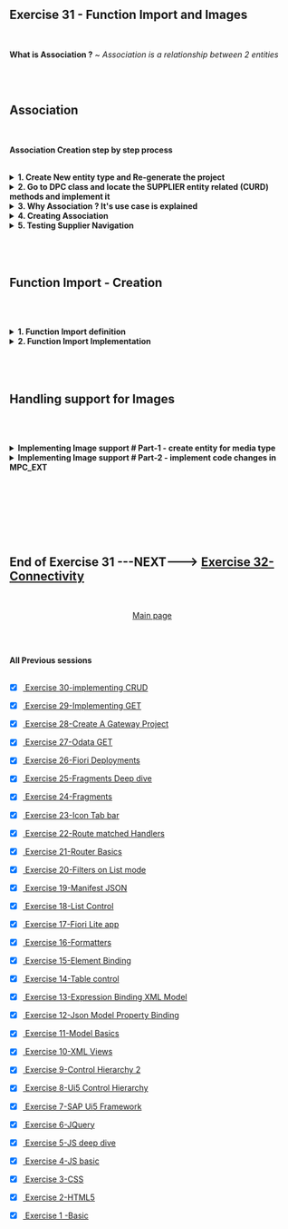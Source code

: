 ## Exercise 31 - Function Import and Images

</br>

**What is Association ?** ~ *Association is a relationship between 2 entities*

</br></br>

## Association 

</br>

**Association Creation step by step process**

</br>

<details>
<summary> <b> 1. Create New entity type and Re-generate the project </b> </summary>
</br></br>
<img src="./files/ui5e31-1.png" >
</br></br>
<img src="./files/ui5e31-2.png" >
</br></br>
<img src="./files/ui5e31-3.png" >
</br></br>
<img src="./files/ui5e31-4.png" >
</br></br>
<img src="./files/ui5e31-5.png" >
</br></br>
<img src="./files/ui5e31-6.png" >
</br></br>
<img src="./files/ui5e31-7.png" >
</br></br>
<img src="./files/ui5e31-8.png" >
</br></br>
<img src="./files/ui5e31-8a.png" >
</br></br>
<img src="./files/ui5e31-9.png" >
</br></br>
<img src="./files/ui5e31-10.png" >
</br></br>
</details>

<details>
<summary> <b> 2. Go to DPC class and locate the SUPPLIER entity related (CURD) methods and implement it </b> </summary>
</br></br>
<img src="./files/ui5e31-11.png" >
</br></br>
<img src="./files/ui5e31-12.png" >
</br></br>

*GET_ENTITYSET ~~ FOR SUPPLIERS*

```ABAP

  METHOD SUPPLIERSET_GET_ENTITYSET.

    DATA : LT_BAPI_DATA TYPE TABLE OF BAPI_EPM_BP_HEADER,
           LS_MAX_ROWS  TYPE BAPI_EPM_MAX_ROWS,
           LV_TOP       TYPE I,
           LV_SKIP      TYPE I,
           LV_TOTAL     TYPE I,
           LS_ENTITY    TYPE ZCL_ZJUNE_19062024_MPC=>TS_SUPPLIER.

    " Read the values which was passed by browser for top and skip
    LV_TOP = IS_PAGING-TOP.
    LV_SKIP = IS_PAGING-SKIP.
    LV_TOTAL = LV_TOP + LV_SKIP.
    LS_MAX_ROWS-BAPIMAXROW = LV_TOTAL.

    " Step 1: Read data from BAPI (Function module)
    CALL FUNCTION 'BAPI_EPM_BP_GET_LIST'
      EXPORTING
        MAX_ROWS     = LS_MAX_ROWS
      TABLES
        BPHEADERDATA = LT_BAPI_DATA.


* Start the looping of records from the skip variable value till total
    IF LV_TOTAL IS NOT INITIAL.
      LOOP AT LT_BAPI_DATA INTO DATA(LS_BAPI_DATA) FROM LV_SKIP + 1 TO LV_TOTAL.

        MOVE-CORRESPONDING LS_BAPI_DATA TO LS_ENTITY.
        APPEND LS_ENTITY TO ET_ENTITYSET.

        CLEAR : LS_BAPI_DATA, LS_ENTITY.
      ENDLOOP.
    ELSE.
      ET_ENTITYSET = CORRESPONDING #( LT_BAPI_DATA ).
    ENDIF.

  ENDMETHOD.

```

</br></br>
<img src="./files/ui5e31-13.png" >
</br></br>

*GET_ENTITY ~~ FOR SUPPLIERS*

```ABAP

  METHOD SUPPLIERSET_GET_ENTITY.

    DATA : LV_BP_ID     TYPE BAPI_EPM_BP_ID,
           LS_HEADER    TYPE BAPI_EPM_BP_HEADER,
           LS_PROD_HEAD TYPE BAPI_EPM_PRODUCT_HEADER,
           LT_RETURN    TYPE TABLE OF BAPIRET2, " for handling exceptions
           LV_PROD_ID   TYPE BAPI_EPM_PRODUCT_ID.


    READ TABLE IT_KEY_TAB INTO DATA(LS_KEY_TAB) WITH KEY NAME = 'PRODUCT_ID'.
    LV_PROD_ID = LS_KEY_TAB-VALUE.

    IF LV_PROD_ID IS NOT INITIAL.

      CALL FUNCTION 'BAPI_EPM_PRODUCT_GET_DETAIL'
        EXPORTING
          PRODUCT_ID = LV_PROD_ID
        IMPORTING
          HEADERDATA = LS_PROD_HEAD.

      LV_BP_ID = LS_PROD_HEAD-SUPPLIER_ID.

    ELSE.
      RAISE EXCEPTION TYPE /IWBEP/CX_MGW_BUSI_EXCEPTION
        EXPORTING
          MESSAGE_UNLIMITED = 'No Blank BP ID allowed'.
    ENDIF.

    IF LV_BP_ID IS NOT INITIAL.

      CALL FUNCTION 'BAPI_EPM_BP_GET_DETAIL'
        EXPORTING
          BP_ID      = LV_BP_ID         " EPM: Business Partner ID to be used in BAPIs
        IMPORTING
          HEADERDATA = LS_HEADER        " EPM: Business Partner header data ( BOR SEPM004 )
        TABLES
          RETURN     = LT_RETURN.       " Return Parameter

      IF LT_RETURN IS NOT INITIAL.

        ME->MO_CONTEXT->GET_MESSAGE_CONTAINER( )->ADD_MESSAGES_FROM_BAPI(
           IT_BAPI_MESSAGES          =  LT_RETURN       " Return parameter table
        ).

        RAISE EXCEPTION TYPE /IWBEP/CX_MGW_BUSI_EXCEPTION
          EXPORTING
            MESSAGE_CONTAINER = ME->MO_CONTEXT->GET_MESSAGE_CONTAINER( ).

      ENDIF.

      ER_ENTITY = CORRESPONDING #( LS_HEADER ).

    ENDIF.

  ENDMETHOD.

```
</br></br>


**Testing of Entity and Entity Set operation in GET**

</br></br>
<img src="./files/ui5e31-14.png" >
</br></br>

```http

// Supplier Get entity set 
http://s4dev.st.com:8021/sap/opu/odata/sap/ZJUNE_19062024_SRV/SupplierSet?$format=json

// Supplier data count
http://s4dev.st.com:8021/sap/opu/odata/sap/ZJUNE_19062024_SRV/SupplierSet/$count

// Single supplier load
http://s4dev.st.com:8021/sap/opu/odata/sap/ZJUNE_19062024_SRV/SupplierSet('0100000005')?$format=json

```

</br></br>
<img src="./files/ui5e31-15.png" >
</br></br>
<img src="./files/ui5e31-16.png" >
</br></br>
<img src="./files/ui5e31-17a.png" >
</br></br>
</details>

<details>
<summary> <b> 3. Why Association ? It's use case is explained </b> </summary>
</br></br>

Now we have **ProductSet** and **SupplierSet** in our project Product set displays **Supplier-id** so Supplier details is a dependent data of product 

let's say we have a use case on viewing ProductSet there is supplier id is displayed user wants to see the  Supplier country details now supplier id needs to be copied and checked in supplier single entity GET so this activity which involves manual entry of supplier id (copy -paste) is error prone.

To solve this **Association is introduced** we create a relationship and based on that relationship we create a navigation

</br></br>
<img src="./files/ui5e31-18.png" >
</br></br>
<img src="./files/ui5e31-19.png" >
</br></br>
</details>

<details>
<summary> <b> 4. Creating Association </b> </summary>
</br></br>
<img src="./files/ui5e31-20.png" >
</br></br>
<img src="./files/ui5e31-21.png" >
</br></br>
<img src="./files/ui5e31-22.png" >
</br></br>
<img src="./files/ui5e31-23.png" >
</br></br>
<img src="./files/ui5e31-24.png" >
</br></br>
<img src="./files/ui5e31-25.png" >
</br></br>
<img src="./files/ui5e31-26.png" >
</br></br>
</details>

<details>
<summary> <b> 5. Testing Supplier Navigation </b> </summary>
</br></br>
<img src="./files/ui5e31-27.png" >
</br></br>
<img src="./files/ui5e31-28a.png" >
</br></br>
<img src="./files/ui5e31-29.png" >
</br></br>
<img src="./files/ui5e31-30.png" >
</br></br>

```http
// normal association call with json format 
http://s4dev.st.com:8021/sap/opu/odata/sap/ZJUNE_19062024_SRV/ProductSet('HT-1000')/To_Supplier?$format=json

// $expand 
http://s4dev.st.com:8021/sap/opu/odata/sap/ZJUNE_19062024_SRV/ProductSet('HT-1000')?$format=json&$expand=To_Supplier

```
</br></br>
<img src="./files/ui5e31-31.png" >
</br></br>
</details>
</br></br></br>

## Function Import - Creation

</br></br>

<details>
<summary> <b> 1. Function Import definition </b> </summary>
</br></br>
<img src="./files/ui5e31-32.png" >
</br></br>
<img src="./files/ui5e31-33.png" >
</br></br>
<img src="./files/ui5e31-34.png" >
</br></br>
<img src="./files/ui5e31-35.png" >
</br></br></br></br>

**Checking the function import details in endpoint metadata - $metadata**

</br>
<img src="./files/ui5e31-36.png" >
</br></br>

</br></br>

**Can fire this Function import in URL as shown below**

```http

// Function import call in GET
http://s4dev.st.com:8021/sap/opu/odata/sap/ZJUNE_19062024_SRV/Get_Expensive_Product

```

</br></br>

*Implementation is not done for function import so it will display empty structure*

</br>
<img src="./files/ui5e31-38.png" >
</br></br>
</details>

<details>
<summary> <b> 2. Function Import Implementation </b> </summary>
</br></br>

*Adding a import parameter to Function import*
</br></br>
<img src="./files/ui5e31-39.png" >
</br></br>
<img src="./files/ui5e31-40.png" >
</br></br>
<img src="./files/ui5e31-41.png" >
</br></br>

*Implementation code for EXECUTE_ACTION method -- For expensive product* 

```ABAP

  METHOD /IWBEP/IF_MGW_APPL_SRV_RUNTIME~EXECUTE_ACTION.

    DATA : LV_CAT     TYPE SNWD_PD-CATEGORY,
           LV_PROD_ID TYPE BAPI_EPM_PRODUCT_ID,
           LS_HEADER  TYPE BAPI_EPM_PRODUCT_HEADER,
           LS_ENTITY  TYPE ZCL_ZJUNE_19062024_MPC=>TS_PRODUCT.

* Can implement multiple Function import
* but all the function import
* should be implemented here in EXECUTE_ACTION method

* Following IV_ACTION_NAME is the only variable
* to hold the different value for different function import

    CASE IV_ACTION_NAME.
      WHEN 'Get_Expensive_Product'.
        READ TABLE IT_PARAMETER INTO DATA(LS_PARAMETER) WITH KEY NAME = 'I_CATEGORY'.
        LV_CAT = LS_PARAMETER-VALUE.

* GETTING THE MAX PRICED PRODUCT FROM PRODUCT TABLE
        SELECT SINGLE PRODUCT_ID INTO LV_PROD_ID FROM SNWD_PD " QUERY
          WHERE PRICE = ( SELECT MAX( PRICE )  " SUBQUERY
                          FROM SNWD_PD WHERE CATEGORY = LV_CAT ).

* PASSING THE PRODUCT ID OF THE MAX PRICED TABLE TO GET ALL TEH NECESSARY DETAILS
        CALL FUNCTION 'BAPI_EPM_PRODUCT_GET_DETAIL'
          EXPORTING
            PRODUCT_ID = LV_PROD_ID
          IMPORTING
            HEADERDATA = LS_HEADER
*         TABLES
*           CONVERSION_FACTORS       =
*           RETURN     =
          .

* THE DATA ASSIGNMENT SHOULD BE DONE DIFFERENTLY
* BECAUSE THE OUTPUT STRUCTURE TYPE IS GENERIC WE NEED TO
* DISPLAY STATIC FIELDS HENCE THE FOLLOWING LOGIC IS WRITTEN

        LS_ENTITY = CORRESPONDING #( LS_HEADER ).

* CONVERSION OF GENERIC DATA TYPE STRUCTURE TO STATIC TYPE ASSIGNMENT
        ME->COPY_DATA_TO_REF(
          EXPORTING
            IS_DATA = LS_ENTITY " STATIC DATA TYPE
          CHANGING
            CR_DATA = ER_DATA " GENERIC DATA TYPE
        ).

      WHEN 'Get_Cheapest_Product'.
*        READ TABLE IT_PARAMETER INTO DATA(LS_PARAMETER) WITH KEY NAME = 'I_CATEGORY'.
*        LV_CAT = LS_PARAMETER-VALUE.
      WHEN OTHERS.
    ENDCASE.

  ENDMETHOD.    

```

</br></br>

```http

// category import parameter - Function import
http://s4dev.st.com:8021/sap/opu/odata/sap/ZJUNE_19062024_SRV/Get_Expensive_Product?I_CATEGORY='Notebooks'

http://s4dev.st.com:8021/sap/opu/odata/sap/ZJUNE_19062024_SRV/Get_Expensive_Product?I_CATEGORY='Servers'

```

</br></br>
<img src="./files/ui5e31-42.png" >
</br></br>
<img src="./files/ui5e31-42b.png" >
</br></br>
</details>
</br></br></br>

## Handling support for Images 

</br></br>

<details>
<summary> <b> Implementing Image support # Part-1 - create entity for media type</b> </summary>
</br></br>

*Need to define entity type as an Image media supported variable, so it can accommodate images*

</br></br>
<img src="./files/ui5e31-43.png" >
</br></br>
<img src="./files/ui5e31-44.png" >
</br></br>
<img src="./files/ui5e31-45.png" >
</br></br>
<img src="./files/ui5e31-46.png" >
</br></br>
<img src="./files/ui5e31-47.png" >
</br></br>
</details>

<details>
<summary> <b> Implementing Image support # Part-2 - implement code changes in MPC_EXT </b> </summary>
</br></br>

*In MPC_EXT class define method should be redefined*

</br></br>
<img src="./files/ui5e31-48.png" >
</br></br>

*ABAP code implementation DEFINE method in MPC_EXT class*

</br>

```ABAP

  METHOD DEFINE.

* SUPER CLASS METHOD
    SUPER->DEFINE( ).

    " LINK OF THE IMAGE
    ME->MODEL->GET_ENTITY_TYPE( 'SKU' )->GET_PROPERTY( 'PRODUCT_PIC_URL' )->SET_AS_CONTENT_SOURCE( ).

    " FORMAT OF THE IMAGE
    ME->MODEL->GET_ENTITY_TYPE( 'SKU' )->GET_PROPERTY( 'MIME_TYPE' )->SET_AS_CONTENT_TYPE( ).

  ENDMETHOD.

```

</br></br>
<img src="./files/ui5e31-49a.png" >
</br></br></br>


*We are going to Implement GET operation methods for SKU entity*

</br>
<img src="./files/ui5e31-50.png" >
</br></br></br>



*ABAP code implementation GET_ENTITY method in DPC_EXT class for SKU entity*

</br>

```ABAP

  METHOD SKUSET_GET_ENTITY.

DATA : LV_PROD_ID TYPE BAPI_EPM_PRODUCT_ID,
           LS_HEADER  TYPE BAPI_EPM_PRODUCT_header,
           LT_RETURN  TYPE TABLE OF BAPIRET2. " for handling exceptions

    " Step 1 : read the key value passed by user from screen
    READ TABLE IT_KEY_TAB INTO DATA(LS_KEY_TAB) WITH KEY NAME = 'PRODUCT_ID'.
    LV_PROD_ID = LS_KEY_TAB-VALUE.


* Blank product id exception handling
* -- Drawback is the followign message cant be translated
* -- if the execution happened other than englihs logon language
    IF LV_PROD_ID IS INITIAL.
      RAISE EXCEPTION TYPE /IWBEP/CX_MGW_BUSI_EXCEPTION
        EXPORTING
          MESSAGE_UNLIMITED = 'No Blank Product ID allowed'.
    ENDIF.


    " Step 2 : call BAPAI to laod that product data by KEY
    CALL FUNCTION 'BAPI_EPM_PRODUCT_GET_DETAIL'
      EXPORTING
        PRODUCT_ID = LV_PROD_ID
      IMPORTING
        HEADERDATA = LS_HEADER
      TABLES
*       CONVERSION_FACTORS       =
        RETURN     = LT_RETURN.

    IF LT_RETURN IS NOT INITIAL.

      ME->MO_CONTEXT->GET_MESSAGE_CONTAINER( )->ADD_MESSAGES_FROM_BAPI(
         IT_BAPI_MESSAGES          =  LT_RETURN       " Return parameter table
      ).

      RAISE EXCEPTION TYPE /IWBEP/CX_MGW_BUSI_EXCEPTION
        EXPORTING
          MESSAGE_CONTAINER = ME->MO_CONTEXT->GET_MESSAGE_CONTAINER( ).

    ENDIF.

    " Step3 : Map data to output
    ER_ENTITY = CORRESPONDING #( LS_HEADER ).

  ENDMETHOD.

```


</br></br>
<img src="./files/ui5e31-51.png" >
</br></br>
<img src="./files/ui5e31-52.png" >
</br></br>
<img src="./files/ui5e31-53.png" >
</br></br>
<img src="./files/ui5e31-54.png" >
</br></br>

</br>

```http



```


<img src="./files/ui5e31-55.png" >
</br></br>
</details>



</br></br>
</br></br>
</br></br>

## End of Exercise 31 ---NEXT---> <a href="https://github.com/Octavius-Dante/Arthelais/tree/main/ex_32"> Exercise 32-Connectivity </a>
</br>
<p align="center"> <a href="https://github.com/Octavius-Dante/Arthelais/tree/main"> Main page </a> </p>


</br></br>

**All Previous sessions**
</br></br>
<!-- 
- [x] <a href="https://github.com/Octavius-Dante/Arthelais/tree/main/ex_37"> Exercise 37-Deploy app to launchpad</a>
- [x] <a href="https://github.com/Octavius-Dante/Arthelais/tree/main/ex_36"> Exercise 36-WebIde and Git integration</a>
- [x] <a href="https://github.com/Octavius-Dante/Arthelais/tree/main/ex_35"> Exercise 35-POST, GET and DELETE from Fiori</a>
- [x] <a href="https://github.com/Octavius-Dante/Arthelais/tree/main/ex_34"> Exercise 34-GET and Connect</a>
- [x] <a href="https://github.com/Octavius-Dante/Arthelais/tree/main/ex_33"> Exercise 33-Fiori Project Connect Odata</a>
- [x] <a href="https://github.com/Octavius-Dante/Arthelais/tree/main/ex_32"> Exercise 32-Connectivity</a>
- [x] <a href="https://github.com/Octavius-Dante/Arthelais/tree/main/ex_31"> Exercise 31-Function Import and Images</a> -->
- [x] <a href="https://github.com/Octavius-Dante/Arthelais/tree/main/ex_30"> Exercise 30-implementing CRUD</a>
- [x] <a href="https://github.com/Octavius-Dante/Arthelais/tree/main/ex_29"> Exercise 29-Implementing GET</a>
- [x] <a href="https://github.com/Octavius-Dante/Arthelais/tree/main/ex_28"> Exercise 28-Create A Gateway Project</a>
- [x] <a href="https://github.com/Octavius-Dante/Arthelais/tree/main/ex_27"> Exercise 27-Odata GET</a>
- [x] <a href="https://github.com/Octavius-Dante/Arthelais/tree/main/ex_26"> Exercise 26-Fiori Deployments</a>
- [x] <a href="https://github.com/Octavius-Dante/Arthelais/tree/main/ex_25"> Exercise 25-Fragments Deep dive</a>
- [x] <a href="https://github.com/Octavius-Dante/Arthelais/tree/main/ex_24"> Exercise 24-Fragments</a>
- [x] <a href="https://github.com/Octavius-Dante/Arthelais/tree/main/ex_23"> Exercise 23-Icon Tab bar</a>
- [x] <a href="https://github.com/Octavius-Dante/Arthelais/tree/main/ex_22"> Exercise 22-Route matched Handlers</a>
- [x] <a href="https://github.com/Octavius-Dante/Arthelais/tree/main/ex_21"> Exercise 21-Router Basics</a>
- [x] <a href="https://github.com/Octavius-Dante/Arthelais/tree/main/ex_20"> Exercise 20-Filters on List mode</a>
- [x] <a href="https://github.com/Octavius-Dante/Arthelais/tree/main/ex_19"> Exercise 19-Manifest JSON</a>
- [x] <a href="https://github.com/Octavius-Dante/Arthelais/tree/main/ex_18"> Exercise 18-List Control</a>
- [x] <a href="https://github.com/Octavius-Dante/Arthelais/tree/main/ex_17"> Exercise 17-Fiori Lite app</a>
- [x] <a href="https://github.com/Octavius-Dante/Arthelais/tree/main/ex_16"> Exercise 16-Formatters </a>
- [x] <a href="https://github.com/Octavius-Dante/Arthelais/tree/main/ex_15"> Exercise 15-Element Binding</a>
- [x] <a href="https://github.com/Octavius-Dante/Arthelais/tree/main/ex_14"> Exercise 14-Table control</a>
- [x] <a href="https://github.com/Octavius-Dante/Arthelais/tree/main/ex_13"> Exercise 13-Expression Binding XML Model</a>
- [x] <a href="https://github.com/Octavius-Dante/Arthelais/tree/main/ex_12"> Exercise 12-Json Model Property Binding</a>
- [x] <a href="https://github.com/Octavius-Dante/Arthelais/tree/main/ex_11"> Exercise 11-Model Basics </a>
- [x] <a href="https://github.com/Octavius-Dante/Arthelais/tree/main/ex_10"> Exercise 10-XML Views </a>
- [x] <a href="https://github.com/Octavius-Dante/Arthelais/tree/main/ex_9"> Exercise 9-Control Hierarchy 2</a>
- [x] <a href="https://github.com/Octavius-Dante/Arthelais/tree/main/ex_8"> Exercise 8-Ui5 Control Hierarchy </a>
- [x] <a href="https://github.com/Octavius-Dante/Arthelais/tree/main/ex_7"> Exercise 7-SAP Ui5 Framework </a>
- [x] <a href="https://github.com/Octavius-Dante/Arthelais/tree/main/ex_6"> Exercise 6-JQuery </a>
- [x] <a href="https://github.com/Octavius-Dante/Arthelais/tree/main/ex_5"> Exercise 5-JS deep dive </a>
- [x] <a href="https://github.com/Octavius-Dante/Arthelais/tree/main/ex_4"> Exercise 4-JS basic </a>
- [x] <a href="https://github.com/Octavius-Dante/Arthelais/tree/main/ex_3"> Exercise 3-CSS </a>
- [x] <a href="https://github.com/Octavius-Dante/Arthelais/tree/main/ex_2"> Exercise 2-HTML5</a>
- [x] <a href="https://github.com/Octavius-Dante/Arthelais/tree/main/ex_1"> Exercise 1 -Basic </a>


<!--

<details>
<summary> <b> ALL CODE CHANGES - TODAY SESSION </b> </summary>
</br>
</br>

</br>
</br>
<img src="./files/capmd12-96a.png" >
</br>
</br>
</details>

-->